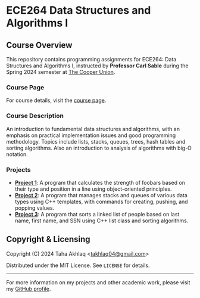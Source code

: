 # ECE264 Data Structures and Algorithms I

## Course Overview
This repository contains programming assignments for ECE264: Data Structures and Algorithms I, instructed by **Professor Carl Sable** during the Spring 2024 semester at [The Cooper Union](http://www.cooper.edu).

### Course Page
For course details, visit the [course page](http://faculty.cooper.edu/sable2/courses/spring2024/ece264/).

### Course Description
An introduction to fundamental data structures and algorithms, with an emphasis on practical implementation issues and good programming methodology. Topics include lists, stacks, queues, trees, hash tables and sorting algorithms. Also an introduction to analysis of algorithms with big-O notation.

### Projects
- **[Project 1](Project1/project1.cpp)**: A program that calculates the strength of foobars based on their type and position in a line using object-oriented principles.
- **[Project 2](Project2/project2.cpp)**: A program that manages stacks and queues of various data types using C++ templates, with commands for creating, pushing, and popping values.
- **[Project 3](Project3/project3.cpp)**: A program that sorts a linked list of people based on last name, first name, and SSN using C++ list class and sorting algorithms.

## Copyright & Licensing
Copyright (C) 2024 Taha Akhlaq <[takhlaq04@gmail.com](mailto:takhlaq04@gmail.com)>

Distributed under the MIT License. See `LICENSE` for details.

---

For more information on my projects and other academic work, please visit my [GitHub profile](https://github.com/TahaAkhlaq).
